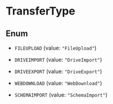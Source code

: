 
# TransferType

## Enum


* `FILEUPLOAD` (value: `"FileUpload"`)

* `DRIVEIMPORT` (value: `"DriveImport"`)

* `DRIVEEXPORT` (value: `"DriveExport"`)

* `WEBDOWNLOAD` (value: `"WebDownload"`)

* `SCHEMAIMPORT` (value: `"SchemaImport"`)



